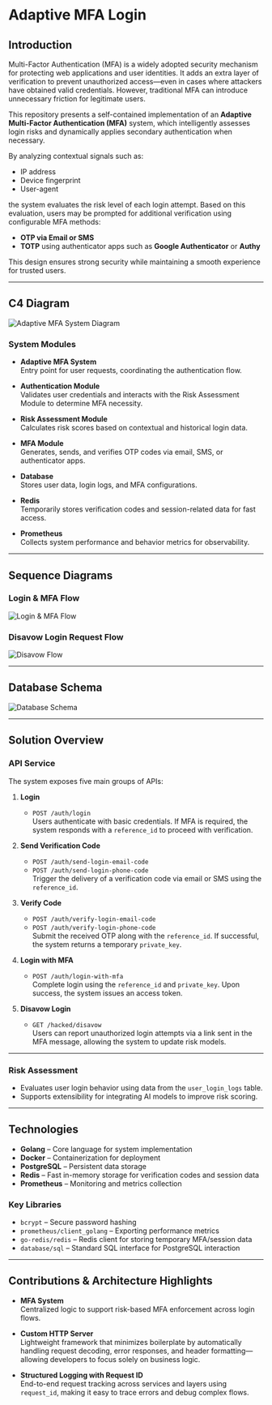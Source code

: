 # Adaptive MFA Login

## Introduction

Multi-Factor Authentication (MFA) is a widely adopted security mechanism for protecting web applications and user identities. It adds an extra layer of verification to prevent unauthorized access—even in cases where attackers have obtained valid credentials. However, traditional MFA can introduce unnecessary friction for legitimate users.

This repository presents a self-contained implementation of an **Adaptive Multi-Factor Authentication (MFA)** system, which intelligently assesses login risks and dynamically applies secondary authentication when necessary.

By analyzing contextual signals such as:

- IP address  
- Device fingerprint  
- User-agent  

the system evaluates the risk level of each login attempt. Based on this evaluation, users may be prompted for additional verification using configurable MFA methods:

- **OTP via Email or SMS**
- **TOTP** using authenticator apps such as **Google Authenticator** or **Authy**

This design ensures strong security while maintaining a smooth experience for trusted users.

---

## C4 Diagram

![Adaptive MFA System Diagram](https://github.com/user-attachments/assets/4013a95b-6bae-4437-b2fe-0e1b992936a0)

### System Modules

- **Adaptive MFA System**  
  Entry point for user requests, coordinating the authentication flow.

- **Authentication Module**  
  Validates user credentials and interacts with the Risk Assessment Module to determine MFA necessity.

- **Risk Assessment Module**  
  Calculates risk scores based on contextual and historical login data.

- **MFA Module**  
  Generates, sends, and verifies OTP codes via email, SMS, or authenticator apps.

- **Database**  
  Stores user data, login logs, and MFA configurations.

- **Redis**  
  Temporarily stores verification codes and session-related data for fast access.

- **Prometheus**  
  Collects system performance and behavior metrics for observability.

---

## Sequence Diagrams

### Login & MFA Flow

![Login & MFA Flow](https://github.com/user-attachments/assets/2429d394-e296-4a6e-8cf2-99a04d3afed3)

### Disavow Login Request Flow

![Disavow Flow](https://github.com/user-attachments/assets/10060165-f59b-43d1-b9c7-692050767ed6)

---

## Database Schema

![Database Schema](https://github.com/user-attachments/assets/edeae327-0a77-4fde-bc66-8de480d06b8a)

---

## Solution Overview

### API Service

The system exposes five main groups of APIs:

1. **Login**  
   - `POST /auth/login`  
     Users authenticate with basic credentials. If MFA is required, the system responds with a `reference_id` to proceed with verification.

2. **Send Verification Code**  
   - `POST /auth/send-login-email-code`  
   - `POST /auth/send-login-phone-code`  
     Trigger the delivery of a verification code via email or SMS using the `reference_id`.

3. **Verify Code**  
   - `POST /auth/verify-login-email-code`  
   - `POST /auth/verify-login-phone-code`  
     Submit the received OTP along with the `reference_id`. If successful, the system returns a temporary `private_key`.

4. **Login with MFA**  
   - `POST /auth/login-with-mfa`  
     Complete login using the `reference_id` and `private_key`. Upon success, the system issues an access token.

5. **Disavow Login**  
   - `GET /hacked/disavow`  
     Users can report unauthorized login attempts via a link sent in the MFA message, allowing the system to update risk models.

---

### Risk Assessment

- Evaluates user login behavior using data from the `user_login_logs` table.
- Supports extensibility for integrating AI models to improve risk scoring.

---

## Technologies

- **Golang** – Core language for system implementation  
- **Docker** – Containerization for deployment  
- **PostgreSQL** – Persistent data storage  
- **Redis** – Fast in-memory storage for verification codes and session data  
- **Prometheus** – Monitoring and metrics collection  

### Key Libraries

- `bcrypt` – Secure password hashing  
- `prometheus/client_golang` – Exporting performance metrics  
- `go-redis/redis` – Redis client for storing temporary MFA/session data  
- `database/sql` – Standard SQL interface for PostgreSQL interaction

---

## Contributions & Architecture Highlights

- **MFA System**  
  Centralized logic to support risk-based MFA enforcement across login flows.

- **Custom HTTP Server**  
  Lightweight framework that minimizes boilerplate by automatically handling request decoding, error responses, and header formatting—allowing developers to focus solely on business logic.

- **Structured Logging with Request ID**  
  End-to-end request tracking across services and layers using `request_id`, making it easy to trace errors and debug complex flows.
